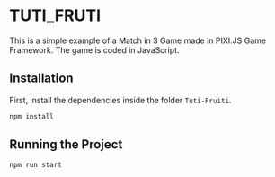 # TUTI_FRUTI  
This is a simple example of a Match in 3 Game made in PIXI.JS Game Framework. The game is coded in JavaScript.  

## Installation  
First, install the dependencies inside the folder `Tuti-Fruiti`.  

```bash 
npm install
```

## Running the Project  
```bash 
npm run start
```
